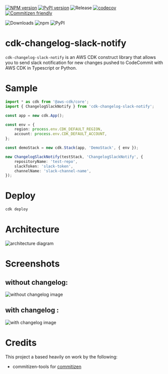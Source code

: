 [![NPM version](https://badge.fury.io/js/cdk-changelog-slack-notify.svg)](https://badge.fury.io/js/cdk-changelog-slack-notify)
[![PyPI version](https://badge.fury.io/py/cdk-changelog-slack-notify.svg)](https://badge.fury.io/py/cdk-changelog-slack-notify)
![Release](https://github.com/mikeyangyo/cdk-changelog-slack-notify/workflows/Release/badge.svg)
[![codecov](https://codecov.io/gh/mikeyangyo/cdk-changelog-slack-notify/branch/main/graph/badge.svg?token=MNQ4CKJDLS)](https://codecov.io/gh/mikeyangyo/cdk-changelog-slack-notify)
[![Commitizen friendly](https://img.shields.io/badge/commitizen-friendly-brightgreen.svg)](http://commitizen.github.io/cz-cli)

![Downloads](https://img.shields.io/badge/-DOWNLOADS:-brightgreen?color=grey)
![npm](https://img.shields.io/npm/dt/cdk-changelog-slack-notify?label=npm&color=orange)
![PyPI](https://img.shields.io/pypi/dm/cdk-changelog-slack-notify?label=pypi&color=blue)

# cdk-changelog-slack-notify

`cdk-changelog-slack-notify` is an AWS CDK construct library that allows you to send slack notification for new changes pushed to CodeCommit with AWS CDK in Typescript or Python.

# Sample

```ts
import * as cdk from '@aws-cdk/core';
import { ChangelogSlackNotify } from 'cdk-changelog-slack-notify';

const app = new cdk.App();

const env = {
    region: process.env.CDK_DEFAULT_REGION,
    account: process.env.CDK_DEFAULT_ACCOUNT,
};

const demoStack = new cdk.Stack(app, 'DemoStack', { env });

new ChangelogSlackNotify(testStack, 'ChangelogSlackNotify', {
    repositoryName: 'test-repo',
    slackToken: 'slack-token',
    channelName: 'slack-channel-name',
});
```

# Deploy

```sh
cdk deploy
```

# Architecture

![architecture diagram](https://drive.google.com/uc?export=view&id=1icUVmbTXmVqjedLBRF3w2itayQlpjpUV "123")

# Screenshots

## without changelog:
![without changelog image](https://drive.google.com/uc?export=view&id=1hscxSGuIF93bUAjpjzx5jIbbvLStNHnA "Demo image w/o changelog file")

## with changelog :
![with changelog image](https://drive.google.com/uc?export=view&id=1GruPitrk4_gogl9nhwp71hrnDXFUe3jD "Demo image w/ changelog file")

# Credits

This project a based heavily on work by the following:

* commitizen-tools for [commitizen]

[commitizen]: https://github.com/commitizen-tools/commitizen
